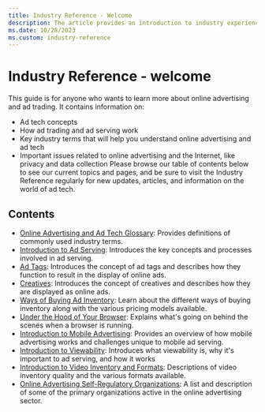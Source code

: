 ```yaml
---
title: Industry Reference - Welcome
description: The article provides an introduction to industry experience, focusing on online advertising and ad trading.
ms.date: 10/28/2023
ms.custom: industry-reference
---
```


# Industry Reference - welcome

This guide is for anyone who wants to learn more about online advertising and ad trading. It contains information on:

- Ad tech concepts
- How ad trading and ad serving work
- Key industry terms that will help you understand online advertising
  and ad tech
- Important issues related to online advertising and the Internet, like privacy and data collection
  Please browse our table of contents below to see our current topics and pages, and be sure to visit the Industry Reference regularly for new updates, articles, and information on the world of ad tech.

## Contents

- [Online Advertising and Ad Tech Glossary](online-advertising-and-ad-tech-glossary.md#d98e2374):
   Provides definitions of commonly used industry terms.
- [Introduction to Ad Serving](introduction-to-ad-serving.md): Introduces the key concepts and processes involved in ad serving.
- [Ad Tags](ad-tags.md): Introduces the concept of ad tags and describes how they function to
  result in the display of online ads.
- [Creatives](creatives.md): Introduces the concept of creatives and describes how they are
  displayed as online ads.
- [Ways of Buying Ad Inventory](ways-of-buying-ad-inventory.md): Learn about the different ways of buying inventory along with the various pricing models available.
- [Under the Hood of Your Browser](under-the-hood-of-your-browser.md): Explains what's going on behind the scenes when a browser is running.
- [Introduction to Mobile Advertising](introduction-to-mobile-advertising.md): Provides an overview of how mobile advertising works and challenges unique to mobile ad serving.
- [Introduction to Viewability](introduction-to-viewability.md): Introduces what viewability is, why it's important to ad serving, and how it works
- [Introduction to Video Inventory and Formats](introduction-to-video-inventory-and-formats.md): Descriptions of video inventory quality and the various formats available.
- [Online Advertising Self-Regulatory Organizations](online-advertising-self-regulatory-organizations.md): A list and description of some of the primary organizations active in the online advertising sector.